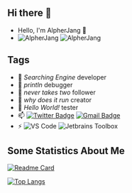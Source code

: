 ## Hi there 👋

- Hello, I'm AlpherJang 👋
- ![AlpherJang](https://komarev.com/ghpvc/?username=AlpherJang) ![AlpherJang](https://visitor-badge.glitch.me/badge?page_id=AlpherJang.profile)

## Tags

- 🔭 _Searching Engine_ developer
- 🌱 _println_ debugger
- 👯 _never takes two_ follower
- 🤔 _why does it run_ creator
- 💬 _Hello World!_ tester
- 📫 [![Twitter Badge](https://img.shields.io/badge/-twitter-blue?style=flat-square&logo=Twitter&logoColor=white&link=)](https://twitter.com/EvansJang) [![Gmail Badge](https://img.shields.io/badge/-Gmail-c14438?style=flat-square&logo=Gmail&logoColor=white&link=mailto:alphejangs@gmail.com)](mailto:alphejangs@gmail.com)
- ⚡ ![VS Code](http://img.shields.io/badge/-VS%20Code-007ACC?style=flat-square&logo=visual-studio-code&logoColor=ffffff) ![Jetbrains Toolbox](https://img.shields.io/badge/Jetbrains-Toolbox-007ACC?style=flat-square&logo=intellij-idea&logoColor=ffffff)

## Some Statistics About Me

[![Readme Card](https://github-readme-stats.vercel.app/api?username=AlpherJang&bg_color=30,e96443,904e95&title_color=fff&text_color=fff)](https://github.com/anuraghazra/github-readme-stats)

[![Top Langs](https://github-readme-stats.vercel.app/api/top-langs/?username=AlpherJang&layout=compact&exclude_repo=AlpherJang.github.io&title_color=ffffff&icon_color=bb2acf&text_color=daf7dc&bg_color=151515)](https://github.com/anuraghazra/github-readme-stats)
